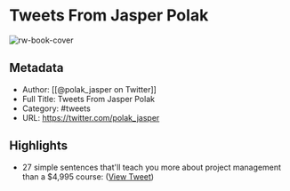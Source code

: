# Tweets From Jasper Polak

![rw-book-cover](https://pbs.twimg.com/profile_images/1513992385486860288/LePLU7wU.jpg)

## Metadata
- Author: [[@polak_jasper on Twitter]]
- Full Title: Tweets From Jasper Polak
- Category: #tweets
- URL: https://twitter.com/polak_jasper

## Highlights
- 27 simple sentences that'll teach you more about project management than a $4,995 course: ([View Tweet](https://twitter.com/polak_jasper/status/1538124373697220608))
